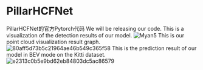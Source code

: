 # PillarHCFNet
PillarHCFNet的官方Pytorch代码
We will be releasing our code.
This is a visualization of the detection results of our model.
![Myan5](https://github.com/CCZU-Myan/PillarHCFFNet/assets/107938993/b3c2296a-45cc-41e9-bed9-07fa5b8d2b2b)
This is our point cloud visualization result graph.
![80aff5d73b5c21964ae46b549c365f58](https://github.com/CCZU-Myan/PillarHCFFNet/assets/107938993/6cca6d42-2c04-474a-8881-8408a1cecfdf)
This is the prediction result of our model in BEV mode on the Kitti dataset.
![e2313c0b5e9bd62eb84803dc5ac86579](https://github.com/CCZU-Myan/PillarHCFFNet/assets/107938993/13107fad-b051-41f1-9a87-184f31e539a3)
